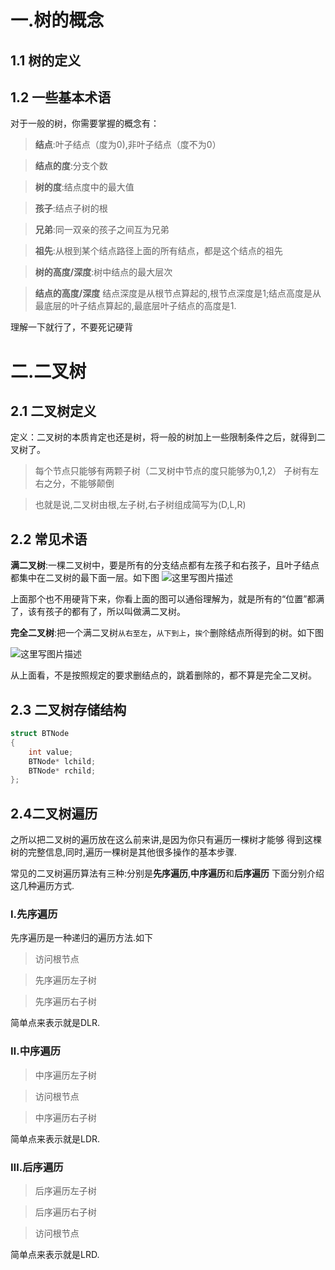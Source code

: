 # 一.树的概念
## 1.1 树的定义

## 1.2 一些基本术语
对于一般的树，你需要掌握的概念有：
>**结点**:叶子结点（度为0),非叶子结点（度不为0）

>**结点的度**:分支个数

>**树的度**:结点度中的最大值

>**孩子**:结点子树的根

>**兄弟**:同一双亲的孩子之间互为兄弟

>**祖先**:从根到某个结点路径上面的所有结点，都是这个结点的祖先

>**树的高度/深度**:树中结点的最大层次

>**结点的高度/深度** 结点深度是从根节点算起的,根节点深度是1;结点高度是从最底层的叶子结点算起的,最底层叶子结点的高度是1.

理解一下就行了，不要死记硬背

# 二.二叉树
## 2.1 二叉树定义
定义：二叉树的本质肯定也还是树，将一般的树加上一些限制条件之后，就得到二叉树了。
>每个节点只能够有两颗子树（二叉树中节点的度只能够为0,1,2）
子树有左右之分，不能够颠倒

>也就是说,二叉树由根,左子树,右子树组成简写为(D,L,R)



## 2.2 常见术语
**满二叉树**:一棵二叉树中，要是所有的分支结点都有左孩子和右孩子，且叶子结点都集中在二叉树的最下面一层。如下图
![这里写图片描述](http://img.blog.csdn.net/20170303145257492?watermark/2/text/aHR0cDovL2Jsb2cuY3Nkbi5uZXQveGllcmhhY2tlcg==/font/5a6L5L2T/fontsize/400/fill/I0JBQkFCMA==/dissolve/70/gravity/SouthEast)

上面那个也不用硬背下来，你看上面的图可以通俗理解为，就是所有的“位置”都满了，该有孩子的都有了，所以叫做满二叉树。

**完全二叉树**:把一个满二叉树`从右至左`，`从下到上`，`挨个`删除结点所得到的树。如下图

![这里写图片描述](http://img.blog.csdn.net/20170303145904950?watermark/2/text/aHR0cDovL2Jsb2cuY3Nkbi5uZXQveGllcmhhY2tlcg==/font/5a6L5L2T/fontsize/400/fill/I0JBQkFCMA==/dissolve/70/gravity/SouthEast)

从上面看，不是按照规定的要求删结点的，跳着删除的，都不算是完全二叉树。

## 2.3 二叉树存储结构
```c++
struct BTNode
{
    int value;
    BTNode* lchild;
    BTNode* rchild;
};
```
## 2.4二叉树遍历
之所以把二叉树的遍历放在这么前来讲,是因为你只有遍历一棵树才能够
得到这棵树的完整信息,同时,遍历一棵树是其他很多操作的基本步骤.

常见的二叉树遍历算法有三种:分别是**先序遍历**,**中序遍历**和**后序遍历**
下面分别介绍这几种遍历方式.

### Ⅰ.先序遍历
先序遍历是一种递归的遍历方法.如下
>访问根节点

>先序遍历左子树

>先序遍历右子树

简单点来表示就是DLR.

### Ⅱ.中序遍历
>中序遍历左子树

>访问根节点

>中序遍历右子树

简单点来表示就是LDR.

### Ⅲ.后序遍历

>后序遍历左子树

>后序遍历右子树

>访问根节点

简单点来表示就是LRD.
